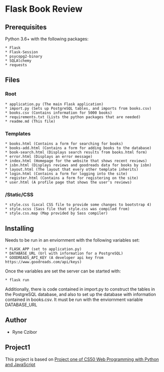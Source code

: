 # Flask Book Review


## Prerequisites

Python 3.6+ with the following packages:
```
* Flask
* Flask-Session
* psycopg2-binary
* SQLAlchemy
* requests
```

## Files

### Root
```
* application.py (The main Flask application)
* import.py (Sets up PostgreSQL tables, and imports from books.csv)
* books.csv (Contains information for 5000 books)
* requirements.txt (Lists the python packages that are needed)
* readme.md (This file)
```

### Templates
```
* books.html (Contains a form for searching for books)
* books-add.html (Contains a form for adding books to the database)
* book-search.html (Displays search results from books.html form)
* error.html (Displays an error message)
* index.html (Homepage for the website that shows recent reviews)
* isbn.html (Displays reviews and goodreads data for books by isbn)
* layout.html (The layout that every other template inherits)
* login.html (Contains a form for logging into the site)
* register.html (Contains a form for registering on the site)
* user.html (A profile page that shows the user's reviews)
```

### /Static/CSS
```
* style.css (Local CSS file to provide some changes to bootstrap 4)
* style.scss (Sass file that style.css was compiled from)
* style.css.map (Map provided by Sass compiler)
```

## Installing

Needs to be run in an enviornment with the following variables set:
```
* FLASK_APP (set to application.py)
* DATABASE_URL (Url with information for a PostgreSQL)
* GOODREADS_API_KEY (A developer api key from https://www.goodreads.com/api/keys)
```

Once the variables are set the server can be started with:
```
* flask run
```

Additionally, there is code contained in import.py to construct the tables in the PostgreSQL database, and also to set up the database with information contained in books.csv.
It must be run with the enviornment variable DATABASE_URL

## Author
* Ryne Czibor

## Project1
This project is based on [Project one of CS50 Web Programming with Python and JavaScript](https://docs.cs50.net/web/2018/x/projects/1/project1.html)
